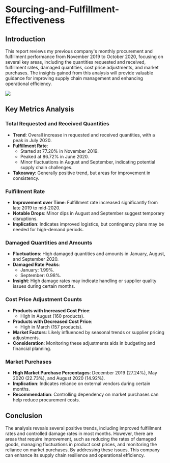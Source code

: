 # Sourcing-and-Fulfillment-Effectiveness

## Introduction

This report reviews my previous company's monthly procurement and fulfillment performance from November 2019 to October 2020, focusing on several key areas, including the quantities requested and received, fulfillment rates, damaged quantities, cost price adjustments, and market purchases. The insights gained from this analysis will provide valuable guidance for improving supply chain management and enhancing operational efficiency.

[<img src='https://sharminhossainbd.github.io/Sourcing-and-Fulfillment-Effectiveness/fulfilment.png'>](https://sharminhossainbd.github.io/Sourcing-and-Fulfillment-Effectiveness/fulfilment.png)

## Key Metrics Analysis

### Total Requested and Received Quantities
- **Trend**: Overall increase in requested and received quantities, with a peak in July 2020.
- **Fulfillment Rate**:
  - Started at 77.20% in November 2019.
  - Peaked at 86.72% in June 2020.
  - Minor fluctuations in August and September, indicating potential supply chain challenges.
- **Takeaway**: Generally positive trend, but areas for improvement in consistency.

### Fulfillment Rate
- **Improvement over Time**: Fulfillment rate increased significantly from late 2019 to mid-2020.
- **Notable Drops**: Minor dips in August and September suggest temporary disruptions.
- **Implication**: Indicates improved logistics, but contingency plans may be needed for high-demand periods.

### Damaged Quantities and Amounts
- **Fluctuations**: High damaged quantities and amounts in January, August, and September 2020.
- **Damaged Rate Peaks**:
  - January: 1.99%.
  - September: 0.98%.
- **Insight**: High damage rates may indicate handling or supplier quality issues during certain months.

### Cost Price Adjustment Counts
- **Products with Increased Cost Price**:
  - High in August (160 products).
- **Products with Decreased Cost Price**:
  - High in March (157 products).
- **Market Factors**: Likely influenced by seasonal trends or supplier pricing adjustments.
- **Consideration**: Monitoring these adjustments aids in budgeting and financial planning.

### Market Purchases
- **High Market Purchase Percentages**: December 2019 (27.24%), May 2020 (22.73%), and August 2020 (14.92%).
- **Implication**: Indicates reliance on external vendors during certain months.
- **Recommendation**: Controlling dependency on market purchases can help reduce procurement costs.

## Conclusion

The analysis reveals several positive trends, including improved fulfillment rates and controlled damage rates in most months. However, there are areas that require improvement, such as reducing the rates of damaged goods, managing fluctuations in product cost prices, and monitoring the reliance on market purchases. By addressing these issues, This company can enhance its supply chain resilience and operational efficiency.
